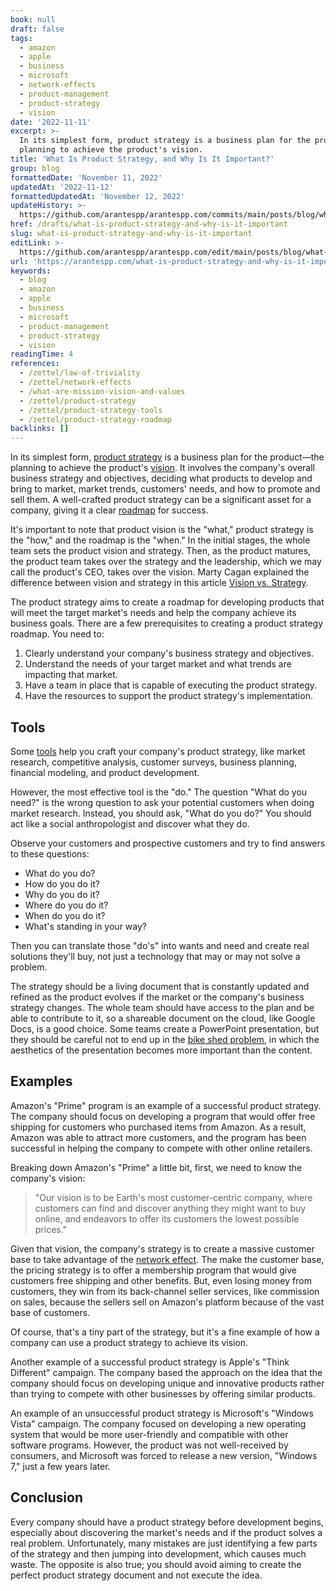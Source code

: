 ```yaml
---
book: null
draft: false
tags:
  - amazon
  - apple
  - business
  - microsoft
  - network-effects
  - product-management
  - product-strategy
  - vision
date: '2022-11-11'
excerpt: >-
  In its simplest form, product strategy is a business plan for the product—the
  planning to achieve the product's vision.
title: 'What Is Product Strategy, and Why Is It Important?'
group: blog
formattedDate: 'November 11, 2022'
updatedAt: '2022-11-12'
formattedUpdatedAt: 'November 12, 2022'
updateHistory: >-
  https://github.com/arantespp/arantespp.com/commits/main/posts/blog/what-is-product-strategy-and-why-is-it-important.md
href: /drafts/what-is-product-strategy-and-why-is-it-important
slug: what-is-product-strategy-and-why-is-it-important
editLink: >-
  https://github.com/arantespp/arantespp.com/edit/main/posts/blog/what-is-product-strategy-and-why-is-it-important.md
url: 'https://arantespp.com/what-is-product-strategy-and-why-is-it-important'
keywords:
  - blog
  - amazon
  - apple
  - business
  - microsoft
  - product-management
  - product-strategy
  - vision
readingTime: 4
references:
  - /zettel/law-of-triviality
  - /zettel/network-effects
  - /what-are-mission-vision-and-values
  - /zettel/product-strategy
  - /zettel/product-strategy-tools
  - /zettel/product-strategy-roadmap
backlinks: []
---
```


In its simplest form, [product strategy](/zettel/product-strategy) is a business plan for the product—the planning to achieve the product's [vision](/what-are-mission-vision-and-values). It involves the company's overall business strategy and objectives, deciding what products to develop and bring to market, market trends, customers' needs, and how to promote and sell them. A well-crafted product strategy can be a significant asset for a company, giving it a clear [roadmap](/zettel/product-strategy-roadmap) for success.

It's important to note that product vision is the "what," product strategy is the "how," and the roadmap is the "when." In the initial stages, the whole team sets the product vision and strategy. Then, as the product matures, the product team takes over the strategy and the leadership, which we may call the product's CEO, takes over the vision. Marty Cagan explained the difference between vision and strategy in this article [Vision vs. Strategy](https://www.svpg.com/vision-vs-strategy/).

The product strategy aims to create a roadmap for developing products that will meet the target market's needs and help the company achieve its business goals. There are a few prerequisites to creating a product strategy roadmap. You need to:

1. Clearly understand your company's business strategy and objectives.
1. Understand the needs of your target market and what trends are impacting that market.
1. Have a team in place that is capable of executing the product strategy.
1. Have the resources to support the product strategy's implementation.

## Tools

Some [tools](/zettel/product-strategy-tools) help you craft your company's product strategy, like market research, competitive analysis, customer surveys, business planning, financial modeling, and product development.

However, the most effective tool is the "do." The question "What do you need?" is the wrong question to ask your potential customers when doing market research. Instead, you should ask, "What do you do?" You should act like a social anthropologist and discover what they do.

Observe your customers and prospective customers and try to find answers to these questions:

- What do you do?
- How do you do it?
- Why do you do it?
- Where do you do it?
- When do you do it?
- What's standing in your way?

Then you can translate those "do's" into wants and need and create real solutions they'll buy, not just a technology that may or may not solve a problem.

The strategy should be a living document that is constantly updated and refined as the product evolves if the market or the company's business strategy changes. The whole team should have access to the plan and be able to contribute to it, so a shareable document on the cloud, like Google Docs, is a good choice. Some teams create a PowerPoint presentation, but they should be careful not to end up in the [bike shed problem](/zettel/law-of-triviality), in which the aesthetics of the presentation becomes more important than the content.

## Examples

Amazon's "Prime" program is an example of a successful product strategy. The company should focus on developing a program that would offer free shipping for customers who purchased items from Amazon. As a result, Amazon was able to attract more customers, and the program has been successful in helping the company to compete with other online retailers.

Breaking down Amazon's "Prime" a little bit, first, we need to know the company's vision:

> "Our vision is to be Earth's most customer-centric company, where customers can find and discover anything they might want to buy online, and endeavors to offer its customers the lowest possible prices."

Given that vision, the company's strategy is to create a massive customer base to take advantage of the [network effect](/zettel/network-effects). The make the customer base, the pricing strategy is to offer a membership program that would give customers free shipping and other benefits. But, even losing money from customers, they win from its back-channel seller services, like commission on sales, because the sellers sell on Amazon's platform because of the vast base of customers.

Of course, that's a tiny part of the strategy, but it's a fine example of how a company can use a product strategy to achieve its vision.

Another example of a successful product strategy is Apple's "Think Different" campaign. The company based the approach on the idea that the company should focus on developing unique and innovative products rather than trying to compete with other businesses by offering similar products.

An example of an unsuccessful product strategy is Microsoft's "Windows Vista" campaign. The company focused on developing a new operating system that would be more user-friendly and compatible with other software programs. However, the product was not well-received by consumers, and Microsoft was forced to release a new version, "Windows 7," just a few years later.

## Conclusion

Every company should have a product strategy before development begins, especially about discovering the market's needs and if the product solves a real problem. Unfortunately, many mistakes are just identifying a few parts of the strategy and then jumping into development, which causes much waste. The opposite is also true; you should avoid aiming to create the perfect product strategy document and not execute the idea.
